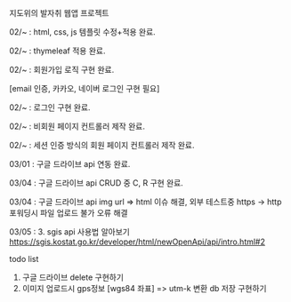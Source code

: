지도위의 발자취 웹앱 프로젝트

02/~  : html, css, js 템플릿 수정+적용 완료.

02/~  : thymeleaf 적용 완료.

02/~  : 회원가입 로직 구현 완료.               

[email 인증, 카카오, 네이버 로그인 구현 필요]

02/~  : 로그인 구현 완료.

02/~  : 비회원 페이지 컨트롤러 제작 완료.

02/~  : 세션 인증 방식의 회원 페이지 컨트롤러 제작 완료.


03/01 : 구글 드라이브 api 연동 완료.


03/04 : 구글 드라이브 api CRUD 중 C, R 구현 완료.

03/04 : 구글 드라이브 api img url => html 이슈 해결, 외부 테스트중 https -> http 포워딩시 파일 업로드 불가 오류 해결

03/05 : 3. sgis api 사용법 알아보기  https://sgis.kostat.go.kr/developer/html/newOpenApi/api/intro.html#2

todo list

1. 구글 드라이브 delete 구현하기
2. 이미지 업로드시 gps정보 [wgs84 좌표] => utm-k 변환 db 저장 구현하기
